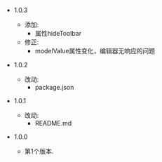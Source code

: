 - 1.0.3

  - 添加:
    - 属性hideToolbar
  - 修正:
    - modelValue属性变化，编辑器无响应的问题

- 1.0.2

  - 改动:
    - package.json

- 1.0.1

  - 改动:
    - README.md

- 1.0.0
  - 第1个版本.
